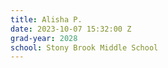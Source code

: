 ```yaml
---
title: Alisha P.
date: 2023-10-07 15:32:00 Z
grad-year: 2028
school: Stony Brook Middle School
---
```


